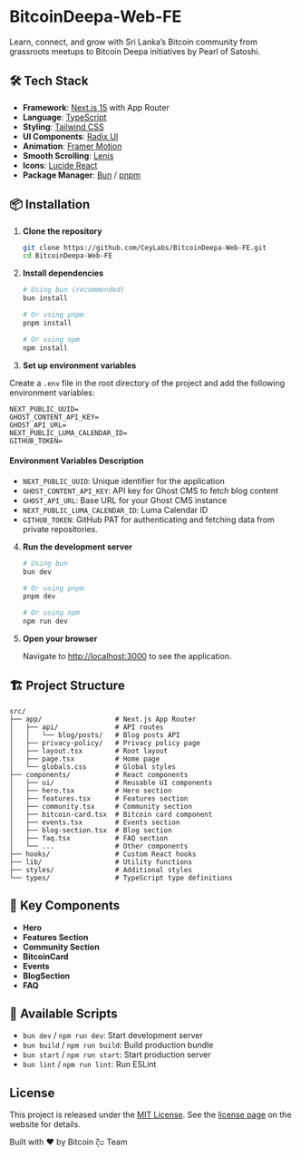 # BitcoinDeepa-Web-FE
Learn, connect, and grow with Sri Lanka’s Bitcoin community from grassroots meetups to Bitcoin Deepa initiatives by Pearl of Satoshi.

## 🛠️ Tech Stack

- **Framework**: [Next.js 15](https://nextjs.org/) with App Router
- **Language**: [TypeScript](https://www.typescriptlang.org/)
- **Styling**: [Tailwind CSS](https://tailwindcss.com/)
- **UI Components**: [Radix UI](https://www.radix-ui.com/)
- **Animation**: [Framer Motion](https://www.framer.com/motion/)
- **Smooth Scrolling**: [Lenis](https://lenis.studiofreight.com/)
- **Icons**: [Lucide React](https://lucide.dev/)
- **Package Manager**: [Bun](https://bun.sh/) / [pnpm](https://pnpm.io/)

## 📦 Installation

1. **Clone the repository**
   ```bash
   git clone https://github.com/CeyLabs/BitcoinDeepa-Web-FE.git
   cd BitcoinDeepa-Web-FE
   ```

2. **Install dependencies**
   ```bash
   # Using bun (recommended)
   bun install
   
   # Or using pnpm
   pnpm install
   
   # Or using npm
   npm install
   ```

3. **Set up environment variables**
   
Create a `.env` file in the root directory of the project and add the following environment variables:

```env
NEXT_PUBLIC_UUID=
GHOST_CONTENT_API_KEY=
GHOST_API_URL=
NEXT_PUBLIC_LUMA_CALENDAR_ID=
GITHUB_TOKEN=
```

#### Environment Variables Description

- `NEXT_PUBLIC_UUID`: Unique identifier for the application
- `GHOST_CONTENT_API_KEY`: API key for Ghost CMS to fetch blog content
- `GHOST_API_URL`: Base URL for your Ghost CMS instance
- `NEXT_PUBLIC_LUMA_CALENDAR_ID`: Luma Calendar ID
- `GITHUB_TOKEN`: GitHub PAT for authenticating and fetching data from private repositories.

4. **Run the development server**
   ```bash
   # Using bun
   bun dev
   
   # Or using pnpm
   pnpm dev
   
   # Or using npm
   npm run dev
   ```

5. **Open your browser**
   
   Navigate to [http://localhost:3000](http://localhost:3000) to see the application.

## 🏗️ Project Structure

```
src/
├── app/                  # Next.js App Router
│   ├── api/              # API routes
│   │   └── blog/posts/   # Blog posts API
│   ├── privacy-policy/   # Privacy policy page
│   ├── layout.tsx        # Root layout
│   ├── page.tsx          # Home page
│   └── globals.css       # Global styles
├── components/           # React components
│   ├── ui/               # Reusable UI components
│   ├── hero.tsx          # Hero section
│   ├── features.tsx      # Features section
│   ├── community.tsx     # Community section
│   ├── bitcoin-card.tsx  # Bitcoin card component
│   ├── events.tsx        # Events section
│   ├── blog-section.tsx  # Blog section
│   ├── faq.tsx           # FAQ section
│   └── ...               # Other components
├── hooks/                # Custom React hooks
├── lib/                  # Utility functions
├── styles/               # Additional styles
└── types/                # TypeScript type definitions
```

## 🎨 Key Components

- **Hero**
- **Features Section**
- **Community Section**
- **BitcoinCard**
- **Events**
- **BlogSection**
- **FAQ**

## 🔧 Available Scripts

- `bun dev` / `npm run dev`: Start development server
- `bun build` / `npm run build`: Build production bundle
- `bun start` / `npm run start`: Start production server
- `bun lint` / `npm run lint`: Run ESLint

## License

This project is released under the [MIT License](LICENSE). See the [license page](https://bitcoindeepa.com/license) on the website for details.

Built with ❤️ by Bitcoin දීප Team
